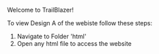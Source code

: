 Welcome to TrailBlazer!

To view Design A of the webiste follow these steps:

1. Navigate to Folder 'html'
2. Open any html file to access the website
